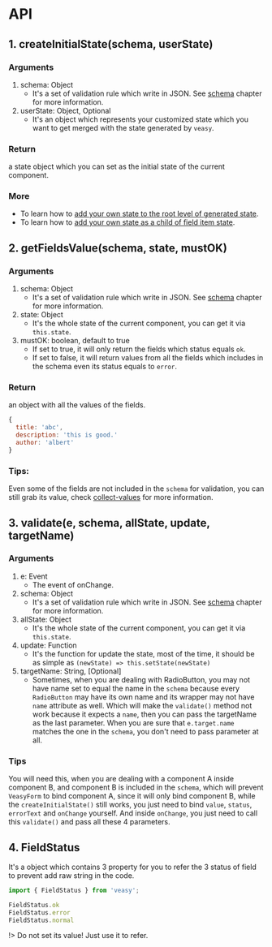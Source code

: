 # API

## 1. createInitialState(schema, userState)

### Arguments

1. schema: Object
    - It's a set of validation rule which write in JSON. See [schema](/schema) chapter for more information.
1. userState: Object, Optional
    - It's an object which represents your customized state which you want to get merged with the state generated by `veasy`.

### Return

a state object which you can set as the initial state of the current component.

### More

- To learn how to [add your own state to the root level of generated state](/customize-add).
- To learn how to [add your own state as a child of field item state](/customize-reuse).

## 2. getFieldsValue(schema, state, mustOK)

### Arguments

1. schema: Object
    - It's a set of validation rule which write in JSON. See [schema](/schema) chapter for more information.
1. state: Object
    - It's the whole state of the current component, you can get it via `this.state`.
1. mustOK: boolean, default to true
    - If set to true, it will only return the fields which status equals `ok`.
    - If set to false, it will return values from all the fields which includes in the schema even its status equals to `error`.

### Return

an object with all the values of the fields.

```javascript
{
  title: 'abc',
  description: 'this is good.'
  author: 'albert'
}
```

### Tips:

Even some of the fields are not included in the `schema` for validation, you can still grab its value, check [collect-values](/collect-values) for more information.

## 3. validate(e, schema, allState, update, targetName)

### Arguments

1. e: Event
    - The event of onChange.
1. schema: Object
    - It's a set of validation rule which write in JSON. See [schema](/schema) chapter for more information.
1. allState: Object
    - It's the whole state of the current component, you can get it via `this.state`.
1. update: Function
    - It's the function for update the state, most of the time, it should be as simple as `(newState) => this.setState(newState)`
1. targetName: String, [Optional]
    - Sometimes, when you are dealing with RadioButton, you may not have name set to equal the name in the `schema` because every `RadioButton` may have its own name and its wrapper may not have `name` attribute as well. Which will make the `validate()` method not work because it expects a `name`, then you can pass the targetName as the last parameter. When you are sure that `e.target.name` matches the one in the `schema`, you don't need to pass parameter at all.
 
 ### Tips

You will need this, when you are dealing with a component A inside component B, and component B is included in the `schema`, which will prevent `VeasyForm` to bind component A, since it will only bind component B, while the `createInitialState()` still works, you just need to bind `value`, `status`, `errorText` and `onChange` yourself. And inside `onChange`, you just need to call this `validate()` and pass all these 4 parameters.

## 4. FieldStatus

It's a object which contains 3 property for you to refer the 3 status of field to prevent add raw string in the code.

```javascript
import { FieldStatus } from 'veasy';

FieldStatus.ok
FieldStatus.error
FieldStatus.normal
```

!> Do not set its value! Just use it to refer.
